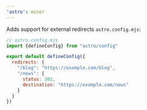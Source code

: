 ```yaml
---
'astro': minor
---
```


Adds support for external redirects `astro.config.mjs`:

```js 
// astro.config.mjs
import {defineConfig} from "astro/config"

export default defineConfig({
  redirects: {
    "/blog": "https://example.com/blog",
    "/news": {
      status: 302,
      destination: "https://example.com/news" 
    }
  }
})
```
